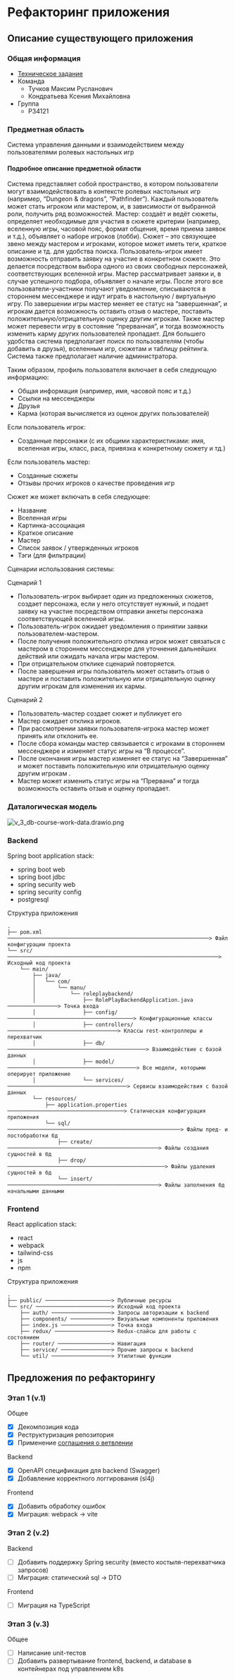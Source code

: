 # Рефакторинг приложения

## Описание существующего приложения

### Общая информация

- [Техническое задание](pdf/term-paper-requirements.pdf)
- Команда
  - Тучков Максим Русланович
  - Кондратьева Ксения Михайловна
- Группа
  - P34121

### Предметная область

Система управления данными и взаимодействием между пользователями ролевых настольных игр

#### Подробное описание предметной области

Система представляет собой пространство, в котором пользователи могут взаимодействовать в контексте ролевых настольных игр (например, “Dungeon & dragons”, “Pathfinder”).
Каждый пользователь может стать игроком или мастером, и, в зависимости от выбранной роли, получить ряд возможностей.
Мастер: создаёт и ведёт сюжеты, определяет необходимые для участия в сюжете критерии (например, вселенную игры, часовой пояс, формат общения, время приема заявок и т.д.), объявляет о наборе игроков (лобби). Сюжет – это связующее звено между мастером и игроками, которое может иметь теги, краткое описание и тд. для удобства поиска.
Пользователь-игрок имеет возможность отправить заявку на участие в конкретном сюжете. Это делается посредством выбора одного из своих свободных персонажей, соответствующих вселенной игры.
Мастер рассматривает заявки и, в случае успешного подбора, объявляет о начале игры. После этого все пользователи-участники получают уведомление, списываются в стороннем мессенджере и идут играть в настольную / виртуальную игру.
По завершении игры мастер меняет ее статус на “завершенная”, и игрокам дается возможность оставить отзыв о мастере, поставить положительную/отрицательную оценку другим игрокам. Также мастер может перевести игру в состояние “прерванная”, и тогда возможность изменить карму других пользователей пропадает.
Для большего удобства система предполагает поиск по пользователям (чтобы добавить в друзья), вселенным игр, сюжетам и таблицу рейтинга.
Система также предполагает наличие администратора.

Таким образом, профиль пользователя включает в себя следующую информацию:

- Общая информация (например, имя, часовой пояс и т.д.)
- Ссылки на мессенджеры 
- Друзья 
- Карма (которая вычисляется из оценок других пользователей)

Если пользователь игрок:

- Созданные персонажи (с их общими характеристиками: имя, вселенная игры, класс, раса, привязка к конкретному сюжету и тд.)

Если пользователь мастер:

- Созданные сюжеты 
- Отзывы прочих игроков о качестве проведения игр

Сюжет же может включать в себя следующее:

- Название
- Вселенная игры
- Картинка-ассоциация
- Краткое описание
- Мастер
- Список заявок / утвержденных игроков
- Тэги (для фильтрации)

Сценарии использования системы:

Сценарий 1

- Пользователь-игрок выбирает один из предложенных сюжетов, создает персонажа, если у него отсутствует нужный, и подает заявку на участие посредством отправки анкеты персонажа соответствующей вселенной игры.
- Пользователь-игрок ожидает уведомления о принятии заявки пользователем-мастером.
- После получения положительного отклика игрок может связаться с мастером  в стороннем мессенджере для уточнения дальнейших действий или ожидать начала игры мастером.
- При отрицательном отклике сценарий повторяется.
- После завершения игры пользователь может оставить отзыв о мастере и поставить положительную или отрицательную оценку другим игрокам для изменения их кармы.

Сценарий 2

- Пользователь-мастер создает сюжет и публикует его
- Мастер ожидает отклика игроков.
- При рассмотрении заявки пользователя-игрока мастер может принять или отклонить ее.
- После сбора команды мастер связывается с игроками в стороннем мессенджере и изменяет статус игры на “В процессе”.
- После окончания игры мастер изменяет ее статус на “Завершенная” и может поставить положительную или отрицательную оценку другим игрокам .
- Мастер может изменить статус игры на “Прервана” и тогда возможность оставить отзыв и оценку пропадает.

### Даталогическая модель

![v_3_db-course-work-data.drawio.png](..%2Fimg%2Fv_3_db-course-work-data.drawio.png)

### Backend

Spring boot application stack:

- spring boot web
- spring boot jdbc
- spring security web
- spring security config
- postgresql

Структура приложения

```text
.
├── pom.xml ────────────────────────────────────────────────────────────────> Файл конфигурации проекта
└── src/ ───────────────────────────────────────────────────────────────────> Исходный код проекта
    └── main/
        ├── java/
        │   └── com/
        │       └── manu/
        │           └── roleplaybackend/
        │               ├── RolePlayBackendApplication.java ────────────────> Точка входа
        │               ├── config/ ────────────────────────────────────────> Конфигурационные классы
        │               ├── controllers/ ───────────────────────────────────> Классы rest-контроллеры и перехватчик
        │               ├── db/ ────────────────────────────────────────────> Взаимодействие с базой данных
        │               ├── model/ ─────────────────────────────────────────> Все модели, которыми оперирует приложение
        │               └── services/ ──────────────────────────────────────> Сервисы взаимодействия с базой данных
        └── resources/
            ├── application.properties ─────────────────────────────────────> Статическая конфигурация приложения
            └── sql/ ───────────────────────────────────────────────────────> Файлы пред- и постобработки бд
                ├── create/ ────────────────────────────────────────────────> Файлы создания сущностей в бд
                ├── drop/ ──────────────────────────────────────────────────> Файлы удаления сущностей в бд
                └── insert/ ────────────────────────────────────────────────> Файлы заполнения бд начальными данными
```

### Frontend

React application stack:

- react
- webpack
- tailwind-css
- js 
- npm

Структура приложения

```text
.
├── public/ ─────────────────────> Публичные ресурсы
└── src/ ────────────────────────> Исходный код проекта
    ├── auth/ ───────────────────> Запросы авторизации к backend
    ├── components/ ─────────────> Визуальные компоненты приложения
    ├── index.js ────────────────> Точка входа
    ├── redux/ ──────────────────> Redux-слайсы для работы с состоянием
    ├── router/ ─────────────────> Навигация
    ├── service/ ────────────────> Прочие запросы к backend
    └── util/ ───────────────────> Утилитные функции
```

## Предложения по рефакторингу

### Этап 1 (v.1)

Общее

- [x] Декомпозиция кода
- [x] Реструктуризация репозитория
- [x] Применение [соглашения о ветвлении](img/branching.png)

Backend

- [x] OpenAPI спецификация для backend (Swagger)
- [x] Добавление корректного логгирования (sl4j)

Frontend

- [x] Добавить обработку ошибок
- [x] Миграция: webpack -> vite

### Этап 2 (v.2)

Backend

- [ ] Добавить поддержку Spring security (вместо костыля-перехватчика запросов)
- [ ] Миграция: статический sql -> DTO

Frontend

- [ ] Миграция на TypeScript

### Этап 3 (v.3)

Общее

- [ ] Написание unit-тестов
- [ ] Добавить развертывание frontend, backend, и database в контейнерах под управлением k8s
